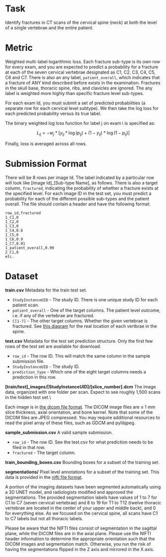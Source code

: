 # Task

Identify fractures in CT scans of the cervical spine (neck) at both the level of a single vertebrae and the entire patient.

# Metric

Weighted multi-label logarithmic loss. Each fracture sub-type is its own row for every exam, and you are expected to predict a probability for a fracture at each of the seven cervical vertebrae designated as C1, C2, C3, C4, C5, C6 and C7. There is also an any label, `patient_overall`, which indicates that a fracture of ANY kind described before exists in the examination. Fractures in the skull base, thoracic spine, ribs, and clavicles are ignored. The any label is weighted more highly than specific fracture level sub-types.

For each exam Id, you must submit a set of predicted probabilities (a separate row for each cervical level subtype). We then take the log loss for each predicted probability versus its true label.

The binary weighted log loss function for label j on exam i is specified as:

$$
L_{i j}=-w_j *\left[y_{i j} * \log \left(p_{i j}\right)+\left(1-y_{i j}\right) * \log \left(1-p_{i j}\right)\right]
$$

Finally, loss is averaged across all rows.

# Submission Format

There will be 8 rows per image Id. The label indicated by a particular row will look like [image Id]_[Sub-type Name], as follows. There is also a target column, `fractured`, indicating the probability of whether a fracture exists at the specified level. For each image ID in the test set, you must predict a probability for each of the different possible sub-types and the patient overall. The file should contain a header and have the following format:

```
row_id,fractured
1_C1,0
1_C2,0
1_C3,0
1_C4,0.6
1_C5,0
1_C6,0.9
1_C7,0.01
1_patient_overall,0.99
2_C1,0
etc.
```

# Dataset

**train.csv** Metadata for the train test set.

- `StudyInstanceUID` - The study ID. There is one unique study ID for each patient scan.
- `patient_overall` - One of the target columns. The patient level outcome, i.e. if any of the vertebrae are fractured.
- `C[1-7]` - The other target columns. Whether the given vertebrae is fractured. See [this diagram](https://en.wikipedia.org/wiki/Vertebral_column#/media/File:Gray_111_-_Vertebral_column-coloured.png) for the real location of each vertbrae in the spine.

**test.csv** Metadata for the test set prediction structure. Only the first few rows of the test set are available for download.

- `row_id` - The row ID. This will match the same column in the sample submission file.
- `StudyInstanceUID` - The study ID.
- `prediction_type` - Which one of the eight target columns needs a prediction in this row.

**[train/test]_images/[StudyInstanceUID]/[slice_number].dcm** The image data, organized with one folder per scan. Expect to see roughly 1,500 scans in the hidden test set.\

Each image is in [the dicom file format](https://www.dicomstandard.org/). The DICOM image files are ≤ 1 mm slice thickness, axial orientation, and bone kernel. Note that some of the DICOM files are JPEG compressed. You may require additional resources to read the pixel array of these files, such as GDCM and pylibjpeg.

**sample_submission.csv** A valid sample submission.

- `row_id` - The row ID. See the test.csv for what prediction needs to be filed in that row.
- `fractured` - The target column.

**train_bounding_boxes.csv** Bounding boxes for a subset of the training set.

**segmentations/** Pixel level annotations for a subset of the training set. This data is provided in the [nifti file format](https://nifti.nimh.nih.gov/).

A portion of the imaging datasets have been segmented automatically using a 3D UNET model, and radiologists modified and approved the segmentations. The provided segmentation labels have values of 1 to 7 for C1 to C7 (seven cervical vertebrae) and 8 to 19 for T1 to T12 (twelve thoracic vertebrae are located in the center of your upper and middle back), and 0 for everything else. As we focused on the cervical spine, all scans have C1 to C7 labels but not all thoracic labels.

Please be aware that the NIFTI files consist of segmentation in the sagittal plane, while the DICOM files are in the axial plane. Please use the NIFTI header information to determine the appropriate orientation such that the DICOM images and segmentation match. Otherwise, you run the risk of having the segmentations flipped in the Z axis and mirrored in the X axis.
